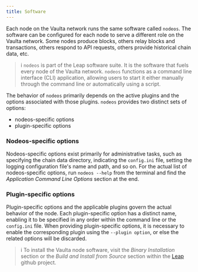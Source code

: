 ```yaml
---
title: Software
---
```


Each node on the Vaulta network runs the same software called `nodeos`. The software can be configured for each node to serve a different role on the Vaulta network. Some nodes produce blocks, others relay blocks and transactions, others respond to API requests, others provide historical chain data, etc.

> i `nodeos` is part of the Leap software suite. It is the software that fuels every node of the Vaulta network. `nodeos` functions as a command line interface (CLI) application, allowing users to start it either manually through the command line or automatically using a script.

The behavior of `nodeos` primarily depends on the active plugins and the options associated with those plugins. `nodeos` provides two distinct sets of options:

* nodeos-specific options
* plugin-specific options

### Nodeos-specific options

Nodeos-specific options exist primarily for administrative tasks, such as specifying the chain data directory, indicating the `config.ini` file, setting the logging configuration file's name and path, and so on. For the actual list of nodeos-specific options, run `nodeos --help` from the terminal and find the *Application Command Line Options* section at the end.

### Plugin-specific options

Plugin-specific options and the applicable plugins govern the actual behavior of the node. Each plugin-specific option has a distinct name, enabling it to be specified in any order within the command line or the `config.ini` file. When providing plugin-specific options, it is necessary to enable the corresponding plugin using the `--plugin option`, or else the related options will be discarded.

> i To install the Vaulta node software, visit the *Binary Installation* section or the *Build and Install from Source* section within the [Leap](https://github.com/AntelopeIO/leap/blob/release/4.0/README.md) github project.
